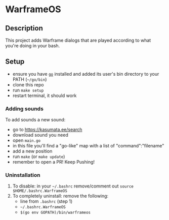 # WarframeOS

## Description

This project adds Warframe dialogs that are played according to what you're doing in your bash.

## Setup

- ensure you have [`go`](https://go.dev) installed and added its user's bin directory to your PATH (`~/go/bin`)
- clone this repo 
- run `make setup`
- restart terminal, it should work

### Adding sounds

To add sounds a new sound:
- go to https://kasumata.ee/search
- download sound you need
- open `main.go`
- in this file you'll find a "go-like" map with a list of "command":"filename"
- add a new position
- run `make` (or `make update`)
- remember to open a PR! Keep Pushing!

### Uninstallation

1. To disable: in your `~/.bashrc` remove/comment out `source $HOME/.bashrc.WarframeOS`
2. To completely uninstall: remove the following:
    - line from `.bashrc` (step 1)
    - `~/.bashrc.WarframeOS`
    - `$(go env GOPATH)/bin/warframeos`

